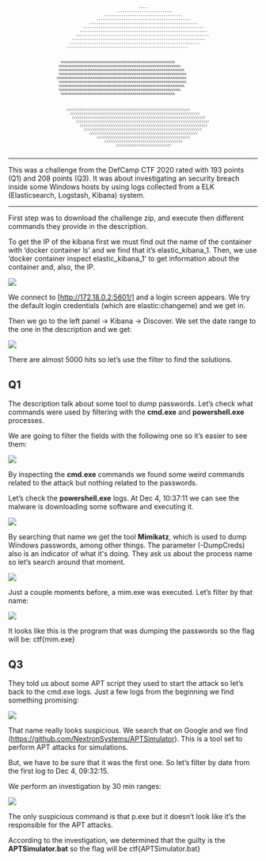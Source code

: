 <pre style="font-size: 0.4rem; text-align: center">
                                           ,,,,,                                
                               ,,,,,,,,,,,,,,,,,,,,,,,,,,,,,                   
                         ,,,,,,,,,,,,,,,,,,,,,,,,,,,,,,,,,,,,,,,,,              
                     ,,,,,,,,,,,,,,,,,,,,,,,,,,,,,,,,,,,,,,,,,,,,,,,,,          
                 ,,,,,,,,,,,,,,,,,,,,,,,,,,,,,,,,,,,,,,,,,,,,,,,,,,,,,,,,,      
              ,,,,,,,,,,,,,,,,,,,,,,,,,,,,,,,,,,,,,,,,,,,,,,,,,,,,,,,,,,,,,,,   
            ,,,,,,,,,,,,,,,,,,,,,,,,,,,,,,,,,,,,,,,,,,,,,,,,,,,,,,,,,,,,,,,,,,, 
          ,,,,,,,,,,,,,,,,,,,,,,,,,,,,,,,,,,,,,,,,,,,,,,,,,,,,,,,,,,,,,,,,,,,,,,
        ,,,,,,,,,,,,,,,,,,,,,,,,,,,,,,,,,,,,,,,,,,,,,,,,,,,,,,,,,,,,,,,,,,,,,,  
       ,,,,,,,,,,,,,,,,,,,,,,,,,,,,,,,,,,,,,,,,,,,,,,,,,,,,,,,,,,,,,,,,,,,,     
     ,,,,,,,,,,,,,,,,,,,,,,,,,,,,,,,,,,,,,,,,,,,,,,,,,,,,,,,,,,,,,,,,           
                                                                                
                                                                                
                                                                                
  %%%%%%%%%%%%%%%%%%%%%%%%%%%%%%%%%%%%%%%%%%%%%%%%%%%%%%%%%%%%                  
 %%%%%%%%%%%%%%%%%%%%%%%%%%%%%%%%%%%%%%%%%%%%%%%%%%%%%%%%%%%%%%%%               
 %%%%%%%%%%%%%%%%%%%%%%%%%%%%%%%%%%%%%%%%%%%%%%%%%%%%%%%%%%%%%%%%%%             
 %%%%%%%%%%%%%%%%%%%%%%%%%%%%%%%%%%%%%%%%%%%%%%%%%%%%%%%%%%%%%%%%%%%            
%%%%%%%%%%%%%%%%%%%%%%%%%%%%%%%%%%%%%%%%%%%%%%%%%%%%%%%%%%%%%%%%%%%%            
 %%%%%%%%%%%%%%%%%%%%%%%%%%%%%%%%%%%%%%%%%%%%%%%%%%%%%%%%%%%%%%%%%%%            
 %%%%%%%%%%%%%%%%%%%%%%%%%%%%%%%%%%%%%%%%%%%%%%%%%%%%%%%%%%%%%%%%%%             
 %%%%%%%%%%%%%%%%%%%%%%%%%%%%%%%%%%%%%%%%%%%%%%%%%%%%%%%%%%%%%%%%               
  %%%%%%%%%%%%%%%%%%%%%%%%%%%%%%%%%%%%%%%%%%%%%%%%%%%%%%%%%%%%                  
                                                                                
                                                                                
                                                                                
     /////////////////////////////////////////////////////////////////          
       ////////////////////////////////////////////////////////////////////     
        //////////////////////////////////////////////////////////////////////  
          //////////////////////////////////////////////////////////////////////
            /////////////////////////////////////////////////////////////////// 
              //////////////////////////////////////////////////////////////    
                 /////////////////////////////////////////////////////////      
                     /////////////////////////////////////////////////          
                         /////////////////////////////////////////              
                               /////////////////////////////                    

</pre>

---

This was a challenge from the DefCamp CTF 2020 rated with 193 points (Q1) and 208 points (Q3). It was about investigating an security breach inside some Windows hosts by using logs collected from a ELK (Elasticsearch, Logstash, Kibana) system.     

---

First step was to download the challenge zip, and execute then different commands they provide in the description.

To get the IP of the kibana first we must find out the name of the container with ‘docker container ls’ and we find that it’s elastic\_kibana\_1. Then, we use ‘docker container inspect elastic\_kibana\_1’ to get information about the container and, also, the IP.

![](https://lh6.googleusercontent.com/A3KCH1zK26GrlIaPNpVEbbkpx2vWo4cbbp0mR1p8HOeq7VmuIzCr5a2goOJTKi0-lOPYCEuKz9_ymzK6vZH-Sy6cKig6ngjFINqOgHZSz-MkZIwz3LbhGSly8Ysg2vwnTZ2tS5Rt)

We connect to [http://172.18.0.2:5601/] and a login screen appears. We try the default login credentials (which are elastic:changeme) and we get in.

Then we go to the left panel -> Kibana -> Discover. We set the date range to the one in the description and we get:

![](https://lh5.googleusercontent.com/HWnKffSSvJKfR3y1GvtTUSYmf5EFM2K3ygBCjsbxsETjp0bpE09Exj488RfViLf0mde_zsVt7yJCmztyqyfNVU3E1RHZ7Sqw1rv_8KrZAIG2Z_YTGQ8YLhQOuYfeY3Uv9A17JWht)

There are almost 5000 hits so let’s use the filter to find the solutions.

## Q1

The description talk about some tool to dump passwords. Let’s check what commands were used by filtering with the **cmd.exe** and **powershell.exe** processes.

We are going to filter the fields with the following one so it’s easier to see them:

![](https://lh5.googleusercontent.com/vC9VpeXbXp_eKMRZBuSYuwPncZFBkJOmn4LUYL6vj4ZvvsF7K2j0KN_B-WxKZ0QlmXNCcwWppSMRqOqG-g2uC4RCRVfttlHxnP5gpIHocf4nl2-nnPf4Gum_wsgfQLTRMwzK0O-j)

By inspecting the **cmd.exe** commands we found some weird commands related to the attack but nothing related to the passwords.

Let’s check the **powershell.exe** logs. At Dec 4, 10:37:11 we can see the malware is downloading some software and executing it.

![](https://lh4.googleusercontent.com/3au6lZodEQ8DohHNqxoktLYSQ940G6ZwyUOrDiy0x6fC6xZRMhBBwNL5e2v529SBpgT5RI1CXWH5WW1UjKjOYErre47TDGq6ZSUdMpqbRZN6e4vtzI_VSHaaLrB4JuJ0gvhfPoqt)

By searching that name we get the tool **Mimikatz**, which is used to dump Windows passwords, among other things. The parameter (-DumpCreds) also is an indicator of what it's doing. They ask us about the process name so let’s search around that moment.

![](https://lh4.googleusercontent.com/spuGiopMkeemIMeKl0FE4sId7KdSg3c4HxbHeBXl0PeWvqtogxufeD68V5Ta5wJm6ogW7NtZbJtT4dlH7_7d58_dpMh7pDjO-Pz2qY1rfG4wQxd2JzZhmfS6EsaN__DJWuD7XjWN)

Just a couple moments before, a mim.exe was executed. Let’s filter by that name:

![](https://lh4.googleusercontent.com/y9y6zM1hocZk0XFAXlh-O-YjMALOGV5nMQcjToDqBMxeuQg7t2vzH49_IjYwOJPsKHSJBKXDuf0jUy2Z0Up5xsvZUuHc6NiznUc9azE4WIc_IWVicrZxLJUE2sHqj6EYpiLNrl53)

It looks like this is the program that was dumping the passwords so the flag will be: ctf{mim.exe}

## Q3

They told us about some APT script they used to start the attack so let’s back to the cmd.exe logs. Just a few logs from the beginning we find something promising:

![](https://lh4.googleusercontent.com/YTza3KWArxM0SCxJ6u2YDR_l0X2dU7KGT8ituiay9G7J7OlBrm3Yt2GFrQ-BsrWGl9df53mP3Xr7AIfKEaatG9qYouxe9SIWRdKE7QHpdnVD08tpV49WIAMX8F-GKp9uCUS6Fd-Q)

That name really looks suspicious. We search that on Google and we find (https://github.com/NextronSystems/APTSimulator). This is a tool set to perform APT attacks for simulations.

But, we have to be sure that it was the first one. So let’s filter by date from the first log to Dec 4, 09:32:15.

We perform an investigation by 30 min ranges:

![](https://lh5.googleusercontent.com/-uYI2jD0qj44ZRY_0MrZIvWk3R8S2Kw-W00Uog-YtTeIWgTHQ0DSHAFFpokOKVKjmuxZNx5RkYDYu4Sz5LNqiWxplT7vX52fryTs9-OXnSXevlQdMg1V9DDFVx90cPUyWU4gAgVz)

The only suspicious command is that p.exe but it doesn’t look like it’s the responsible for the APT attacks.

According to the investigation, we determined that the guilty is the **APTSimulator.bat** so the flag will be ctf{APTSimulator.bat}